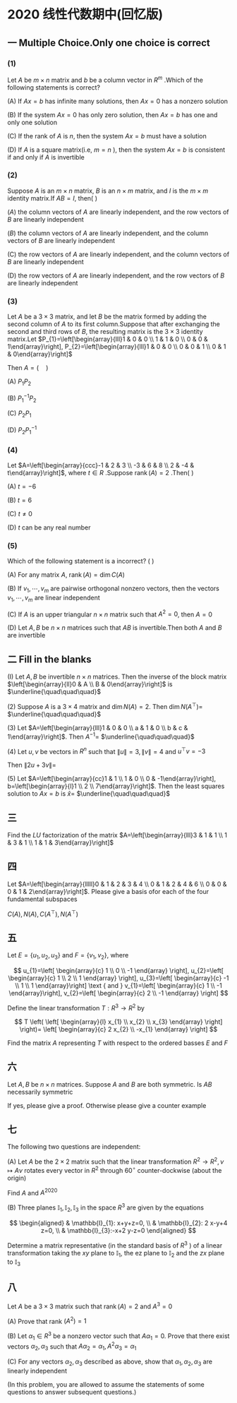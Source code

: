 # 2020 线性代数期中(回忆版)

## 一 Multiple Choice.Only one choice is correct

### (1)

Let $A$ be $m \times n$ matrix and $b$ be a column vector in $R^{m}$ .Which of the following statements is correct?

(A) If $A x=b$ has infinite many solutions, then $A x=0$ has a nonzero solution

(B) If the system $A x=0$ has only zero solution, then $Ax=b$ has one and only one solution

(C) If the rank of $A$ is $n$, then the system $A x=b$ must have a solution

(D) If $A$ is a square matrix(i.e, $m=n$ ), then the system $A x=b$ is consistent if and only if $A$ is invertible

### (2)

Suppose $A$ is an $m \times n$ matrix, $B$ is an $n \times m$ matrix, and $I$ is the $m \times m$ identity matrix.If $A B=I$, then( )

$(A)$ the column vectors of $A$ are linearly independent, and the row vectors of $B$ are linearly independent

$(B)$ the column vectors of $A$ are linearly independent, and the column vectors of $B$ are linearly independent

(C) the row vectors of $A$ are linearly independent, and the column vectors of $B$ are linearly independent

(D) the row vectors of $A$ are linearly independent, and the row vectors of $B$ are linearly independent

### (3)

Let $A$ be a $3 \times 3$ matrix, and let $B$ be the matrix formed by adding the second column of $A$ to its first column.Suppose that after exchanging the second and third rows of $B$,  the resulting matrix is the $3 \times 3$ identity matrix.Let $P_{1}=\left[\begin{array}{lll}1 & 0 & 0 \\ 1 & 1 & 0 \\ 0 & 0 & 1\end{array}\right], P_{2}=\left[\begin{array}{lll}1 & 0 & 0 \\ 0 & 0 & 1 \\ 0 & 1 & 0\end{array}\right]$

Then $A=( \quad )$

(A) $P_{1} P_{2}$

(B) $P_{1}^{-1} P_{2}$

(C) $P_{2} P_{1}$

(D) $P_{2} P_{1}^{-1}$

### (4)

Let $A=\left[\begin{array}{ccc}-1 & 2 & 3 \\ -3 & 6 & 8 \\ 2 & -4 & t\end{array}\right]$, where $t \in R$ .Suppose $\operatorname{rank}(A)=2$ .Then( )

(A) $t=-6$

(B) $t=6$

(C) $t \neq 0$

(D) $t$ can be any real number

### (5)

Which of the following statement is a incorrect? ( )

(A) For any matrix $A$,  $\operatorname{rank}(A)=\operatorname{dim} C(A)$

(B) If $v_{1}, \cdots, v_{m}$ are pairwise orthogonal nonzero vectors, then the vectors $v_{1}, \cdots, v_{m}$ are linear independent

(C) If $A$ is an upper triangular $n \times n$ matrix such that $A^{2}=0$, then $A=0$

(D) Let $A, B$ be $n \times n$ matrices such that $A B$ is invertible.Then both $A$ and $B$ are invertible

## 二 Fill in the blanks

(I) Let $A, B$ be invertible $n \times n$ matrices. Then the inverse of the block matrix $\left[\begin{array}{ll}0 & A \\ B & 0\end{array}\right]$ is $\underline{\quad\quad\quad}$

(2) Suppose $A$ is a $3 \times 4$ matrix and $\operatorname{dim} N(A)=2$. Then $\operatorname{dim} N(A^{\top})=$ $\underline{\quad\quad\quad}$

(3) Let $A=\left[\begin{array}{lll}1 & 0 & 0 \\ a & 1 & 0 \\ b & c & 1\end{array}\right]$. Then $A^{-1}=$ $\underline{\quad\quad\quad}$

(4) Let $u, v$ be vectors in $R^{n}$ such that $\|u\|=3,\|v\|=4$ and $u^{\top} v=-3$

Then $\|2 u+3 v\|=$

(5) Let $A=\left[\begin{array}{cc}1 & 1 \\ 1 & 0 \\ 0 & -1\end{array}\right], b=\left[\begin{array}{l}1 \\ 2 \\ 7\end{array}\right]$. Then the least squares solution to $A x=b$ is $\hat{x}=$ $\underline{\quad\quad\quad}$

## 三

Find the $L U$ factorization of the matrix $A=\left[\begin{array}{lll}3 & 1 & 1 \\ 1 & 3 & 1 \\ 1 & 1 & 3\end{array}\right]$

## 四

Let $A=\left[\begin{array}{lllll}0 & 1 & 2 & 3 & 4 \\ 0 & 1 & 2 & 4 & 6 \\ 0 & 0 & 0 & 1 & 2\end{array}\right]$. Please give a basis ofor each of the four fundamental subspaces

$C(A), N(A), C(A^{\top}), N(A^{\top})$

## 五

Let $E=\left\{u_{1}, u_{2}, u_{3}\right\}$ and $F=\left\{v_{1}, v_{2}\right\}$, where

$$
u_{1}=\left[
\begin{array}{c}
1 \\
0 \\
-1
\end{array}
\right],
u_{2}=\left[
\begin{array}{c}
1 \\
2 \\
1
\end{array}
\right],
u_{3}=\left[
\begin{array}{c}
-1 \\
1 \\
1
\end{array}\right] \text { and }
v_{1}=\left[
\begin{array}{c}
1 \\
-1
\end{array}\right],
v_{2}=\left[
\begin{array}{c}
2 \\
-1
\end{array}
\right]
$$

Define the linear transformation $T: R^{3} \rightarrow R^{2}$ by

$$
T \left(
\left[
\begin{array}{l}
x_{1} \\
x_{2} \\
x_{3}
\end{array}
\right]
\right)=
\left[
\begin{array}{c}
2 x_{2} \\
-x_{1}
\end{array}
\right]
$$

Find the matrix $A$ representing $T$ with respect to the ordered basses $E$ and $F$

## 六

Let $A, B$ be $n \times n$ matrices. Suppose $A$ and $B$ are both symmetric. Is $A B$ necessarily symmetric

If yes, please give a proof. Otherwise please give a counter example

## 七

The following two questions are independent:

(A) Let $A$ be the $2 \times 2$ matrix such that the linear transformation $R^{2} \rightarrow R^{2}, \nu \mapsto A \nu$ rotates every vector in $R^{2}$ through $60^{\circ}$ counter-dockwise (about the origin)

Find $A$ and $A^{2020}$

(B) Three planes $\mathbb{I}_{1}, \mathbb{I}_{2}, \mathbb{I}_{3}$ in the space $R^{3}$ are given by the equations

$$
\begin{aligned}
& \mathbb{I}_{1}: x+y+z=0, \\
& \mathbb{I}_{2}: 2 x-y+4 z=0, \\
& \mathbb{I}_{3}:-x+2 y-z=0
\end{aligned}
$$

Determine a matrix representative (in the standard basis of $R^{3}$ ) of a linear transformation taking the $x y$ plane to $\mathbb{I}_{1}$, the ez plane to $\mathbb{I}_{2}$ and the $z x$ plane to $\mathbb{I}_{3}$

## 八

Let $A$ be a $3 \times 3$ matrix such that $\operatorname{rank}(A)=2$ and $A^{3}=0$

(A) Prove that rank $(A^{2})=1$

(B) Let $\alpha_{1} \in R^{3}$ be a nonzero vector such that $A \alpha_{1}=0$. Prove that there exist vectors $\alpha_{2}, \alpha_{3}$ such that $A \alpha_{2}=\alpha_{1}, A^{2} \alpha_{3}=\alpha_{1}$

(C) For any vectors $\alpha_{2}, \alpha_{3}$ described as above, show that $\alpha_{1}, \alpha_{2}, \alpha_{3}$ are linearly independent

(In this problem, you are allowed to assume the statements of some questions to answer subsequent questions.)
